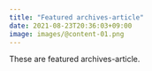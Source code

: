 ```yaml
---
title: "Featured archives-article"
date: 2021-08-23T20:36:03+09:00
image: images/@content-01.png
---
```


These are featured archives-article.